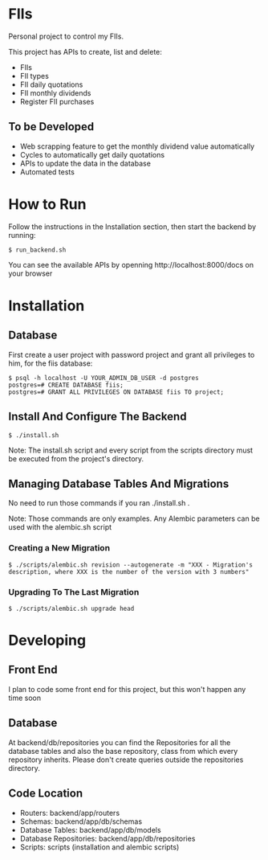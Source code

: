 # FIIs
Personal project to control my FIIs.

This project has APIs to create, list and delete:
 - FIIs
 - FII types
 - FII daily quotations
 - FII monthly dividends
 - Register FII purchases


## To be Developed
 - Web scrapping feature to get the monthly dividend value automatically
 - Cycles to automatically get daily quotations
 - APIs to update the data in the database
 - Automated tests


# How to Run
Follow the instructions in the Installation section, then start the backend
by running:

```
$ run_backend.sh
```

You can see the available APIs by openning http://localhost:8000/docs
on your browser

# Installation

## Database
First create a user project with password project and grant
all privileges to him, for the fiis database:

```
$ psql -h localhost -U YOUR_ADMIN_DB_USER -d postgres
postgres=# CREATE DATABASE fiis;
postgres=# GRANT ALL PRIVILEGES ON DATABASE fiis TO project;
```


## Install And Configure The Backend
```
$ ./install.sh
```

Note: The install.sh script and every script from the scripts
directory must be executed from the project's directory.


## Managing Database Tables And Migrations
No need to run those commands if you ran ./install.sh .

Note: Those commands are only examples. Any Alembic parameters
can be used with the alembic.sh script


### Creating a New Migration
```
$ ./scripts/alembic.sh revision --autogenerate -m "XXX - Migration's
description, where XXX is the number of the version with 3 numbers"
```


### Upgrading To The Last Migration
```
$ ./scripts/alembic.sh upgrade head
```


# Developing

## Front End
I plan to code some front end for this project, but this won't happen any time soon


## Database
At backend/db/repositories you can find the Repositories for all the database tables
and also the base repository, class from which every repository inherits. Please
don't create queries outside the repositories directory.


## Code Location
 - Routers: backend/app/routers
 - Schemas: backend/app/db/schemas
 - Database Tables: backend/app/db/models
 - Database Repositories: backend/app/db/repositories
 - Scripts: scripts (installation and alembic scripts)

